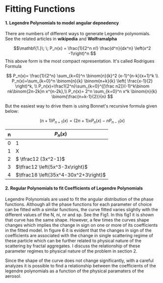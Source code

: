 # Fitting Functions
#### 1. Legendre Polynomials to model angular depnedency
There are numbers of different ways to generate Legendre polynomials. See the related articles in __wikipedia__ and __Wolframalpha__

$$\mathbf{1.}\; \; P_n(x) = \frac{1}{2^n n!} \frac{d^n}{dx^n} \left(x^2 -1\right)^n $$
 This above form is the most compact representation. It's called Rodrigues Formula


$$
P_n(x)= \frac{1}{2^n} \sum_{k=0}^n \binom{n}{k}^2 (x-1)^{n-k}(x+1)^k \\
P_n(x)=\sum_{k=0}^n \binom{n}{k} \binom{n+k}{k} \left( \frac{x-1}{2} \right)^k, \\
P_n(x)=\frac1{2^n}\sum_{k=0}^{[\frac n2]}(-1)^k\binom nk\binom{2n-2k}n x^{n-2k},\\
P_n(x)= 2^n \sum_{k=0}^n x^k \binom{n}{k} \binom{\frac{n+k-1}{2}}{n}
$$

But the easiest way to drive them is using Bonnet's recursive formula given below:

$$(n+1) P_{n+1}(x) = (2n+1) x P_n(x) - n P_{n-1}(x)$$

|n| $P_n(x)$|
|-|-|
|0|  1 |
 |1| X |
 |2|  $ \tfrac12 (3x^2-1)$ |
 |3| $\tfrac12 \left(5x^3-3x\right)$|
 |4| $\tfrac18 \left(35x^4-30x^2+3\right)$|

#### 2. Regular Polynomials to fit Coefficients of Legendre Polynomials

Legendre Polynomials are used to fit the angular distribution of the phase functions. Although all the phase functions for each parameter of choice can be fitted with a similar functions, the curve fitted varies slightly with the different values of the N, ni, nr and sp. See the Fig1. In this fig1 it is shown that curve has the same shape. However, a few times the curves shape changes which implies the change in sign on one or more of its coefficients in the fitted model. In figure 6 it is evident that the changes in sign of the coefficients are associated with the change in single scattering regime of these particle which can be further related to physical nature of the scattering by fractal aggregates. I discuss the relationship of these parameter regimes to physical nature of the problem in section 2. 

 Since the shape of the curve does not change significantly, with a careful analyzes it is possible to find a relationship between the coefficients of the legendre polynomials as a function of the physical paramaters of the aerosol.
